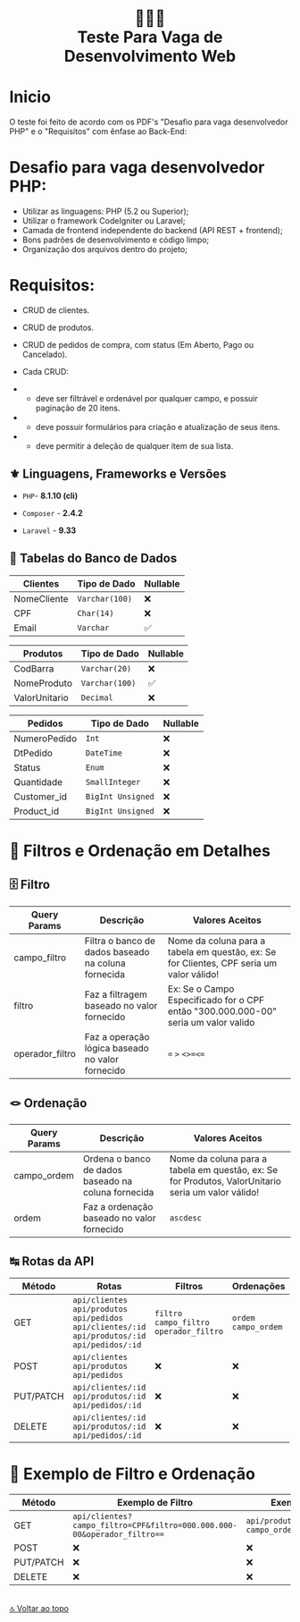 <h1 align="center">
👨🏾‍💻<br>Teste Para Vaga de Desenvolvimento Web
</h1>

# Inicio

O teste foi feito de acordo com os PDF's "Desafio para vaga desenvolvedor PHP" e o "Requisitos" com ênfase ao Back-End:

# Desafio para vaga desenvolvedor PHP:

-   Utilizar as linguagens: PHP (5.2 ou Superior);
-   Utilizar o framework CodeIgniter ou Laravel;
-   Camada de frontend independente do backend (API REST + frontend);
-   Bons padrões de desenvolvimento e código limpo;
-   Organização dos arquivos dentro do projeto;

# Requisitos:

-   CRUD de clientes.
-   CRUD de produtos.
-   CRUD de pedidos de compra, com status (Em
    Aberto, Pago ou Cancelado).

-   Cada CRUD:
-   -   deve ser filtrável e ordenável por qualquer campo, e possuir paginação de 20 itens.
-   -   deve possuir formulários para criação e atualização de seus itens.
-   -   deve permitir a deleção de qualquer item de sua lista.

## ⚜️ Linguagens, Frameworks e Versões

-   `PHP`- **8.1.10 (cli)**

-   `Composer` - **2.4.2**

-   `Laravel` - **9.33**

## 🫙 Tabelas do Banco de Dados

<table>
  <thead>
    <tr>
      <th>Clientes</th>
      <th>Tipo de Dado</th>
      <th>Nullable</th>
    </tr>

  </thead>
 <tbody>
    <tr>
      <td>NomeCliente</td>
      <td><code>Varchar(100)</code></td>
      <td>❌</td>
</tr>
<tr>
      <td>CPF</td>
      <td><code>Char(14)</code></td>
      <td>❌</td>
</tr>
<tr>
<td>Email</td>
      <td><code>Varchar</code></td>
      <td>✅</td>
      </tr>
</tbody>
</table>

<table>
  <thead>
    <tr>
      <th>Produtos</th>
      <th>Tipo de Dado</th>
      <th>Nullable</th>
    </tr>
  </thead>
 <tbody>
 <tr>
      <td>CodBarra</td>
      <td><code>Varchar(20)</code></td>
       <td>❌</td>
</tr>
<tr>
<td>NomeProduto</td>
      <td><code>Varchar(100)</code></td>
       <td>✅</td>
</tr>
<tr>
<td>ValorUnitario</td>
      <td><code>Decimal</code></td>
       <td>❌</td>
</tr>
</tbody>
</table>

<table>
  <thead>
    <tr>
      <th>Pedidos</th>
      <th>Tipo de Dado</th>
      <th>Nullable</th>
    </tr>
  </thead>
 <tbody>
<tr>
       <td>NumeroPedido</td>
      <td><code>Int</code></td>
       <td>❌</td>
    </tr>
    <tr>      
       <td>DtPedido</td>
      <td><code>DateTime</code></td>
       <td>❌</td>
    </tr>
    <tr>
      <tr>
       <td>Status</td>
      <td><code>Enum</code></td>
       <td>❌</td>
      </tr>
   <tr>
       <td>Quantidade</td>
      <td><code>SmallInteger</code></td>
       <td>❌</td>
      </tr>
   <tr>
       <td>Customer_id</td>
      <td><code>BigInt Unsigned</code></td>
       <td>❌</td>
</tr>
   <tr>
       <td>Product_id</td>
      <td><code>BigInt Unsigned</code></td>
       <td>❌</td>
    </tr>
    
  </tbody>
</table>

# 👀 Filtros e Ordenação em Detalhes

## 🗄️ Filtro

<table>
<thead>
<tr>
<th>Query Params</th>
<th>Descrição</th>
<th>Valores Aceitos</th>
</tr>
</thead>
<tbody>
<tr>
<td>campo_filtro</td>
<td>Filtra o banco de dados baseado na coluna fornecida</td>
<td>Nome da coluna para a tabela em questão, ex: Se for Clientes, CPF seria um valor válido!</td>
</tr>
<tr>
<td>filtro</td>
<td>Faz a filtragem baseado no valor fornecido</td>
<td>Ex: Se o Campo Especificado for o CPF então "300.000.000-00" seria um valor valido</td>
</tr>
<td>operador_filtro</td>
<td>Faz a operação lógica baseado no valor fornecido</td>
<td><code>=</code> <code>></code> <code><</code><code>>=</code><code><=</code></td>
</tr>
</tbody>
</table>

## 🪢 Ordenação

<table>
<thead>
<tr>
<th>Query Params</th>
<th>Descrição</th>
<th>Valores Aceitos</th>
</tr>
</thead>
<tbody>
<tr>
<td>campo_ordem</td>
<td>Ordena o banco de dados baseado na coluna fornecida</td>
<td>Nome da coluna para a tabela em questão, ex: Se for Produtos, ValorUnitario seria um valor válido!</td>
</tr>
<tr>
<td>ordem</td>
<td>Faz a ordenação baseado no valor fornecido</td>
<td><code>asc</code><code>desc</code></td>
</tr>
</tr>
</tbody>
</table>

## ↹ Rotas da API

<table>
<thead>
<tr>
<th>Método</th>
<th>Rotas</th>
<th>Filtros</th>
<th>Ordenações</th>
</tr>
</thead>
<tbody>
<tr>
<td>GET</td>
<td> <code>api/clientes</code></br><code>api/produtos</code></br><code>api/pedidos</code></br><code>api/clientes/:id</code></br><code>api/produtos/:id</code></br><code>api/pedidos/:id</code></td>
<td><code>filtro</code></br> <code>campo_filtro</code></br> <code>operador_filtro</code></td>
<td><code>ordem</code></br> <code>campo_ordem</code></td>
</tr>
<tr>
<td>POST</td>
<td> <code>api/clientes</code></br><code>api/produtos</code></br><code>api/pedidos</code></td>
 <td>❌</td>
  <td>❌</td>
</tr>
<tr>
<td>PUT/PATCH</td>
<td> <code>api/clientes/:id</code></br><code>api/produtos/:id</code></br><code>api/pedidos/:id</code></td>
 <td>❌</td>
  <td>❌</td>
</tr>
<tr>
<td>DELETE</td>
<td> <code>api/clientes/:id</code></br><code>api/produtos/:id</code></br><code>api/pedidos/:id</code></td>
 <td>❌</td>
  <td>❌</td>
</tr>
</tbody>
</table>

# 🛟 Exemplo de Filtro e Ordenação


<table>
<thead>
<tr>
<th>Método</th>
<th>Exemplo de Filtro</th>
<th>Exemplo de Ordenação</th>
</tr>
</thead>
<tbody>
<tr>
<td>GET</td>
<td><code>api/clientes?campo_filtro=CPF&filtro=000.000.000-00&operador_filtro==</code></td>
<td><code>api/produtos?campo_ordem=Quantidade&ordem=desc</code></td>
</tr>
<tr>
<td>POST</td>
<td>❌</td>
    <td>❌</td>
</tr>
<tr>
<td>PUT/PATCH</td>

 <td>❌</td>
    <td>❌</td>
</tr>
<tr>
<td>DELETE</td>
 <td>❌</td>
    <td>❌</td>
</tr>
</tbody>
</table>

<br>[🔝 Voltar ao topo](#Inicio) <br>
